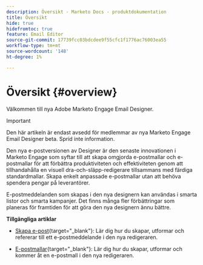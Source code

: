 ```yaml
---
description: Översikt - Marketo Docs - produktdokumentation
title: Översikt
hide: true
hidefromtoc: true
feature: Email Editor
source-git-commit: 17739fcc03bdcdee9f55cfc1f1776ac76003ea55
workflow-type: tm+mt
source-wordcount: '148'
ht-degree: 1%

---
```


# Översikt {#overview}

Välkommen till nya Adobe Marketo Engage Email Designer.

>[!IMPORTANT]
>
>Den här artikeln är endast avsedd för medlemmar av nya Marketo Engage Email Designer beta. Sprid inte information.

Den nya e-postversionen av Designer är den senaste innovationen i Marketo Engage som syftar till att skapa omgjorda e-postmallar och e-postmallar för att förbättra produktiviteten och effektiviteten genom att tillhandahålla en visuell dra-och-släpp-redigerare tillsammans med färdiga standardmallar. Skapa enkelt anpassade e-postmallar utan att behöva spendera pengar på leverantörer.

E-postmeddelanden som skapas i den nya designern kan användas i smarta listor och smarta kampanjer. Det finns många fler förbättringar som planeras för framtiden för att göra den nya designern ännu bättre.

**Tillgängliga artiklar**

* [Skapa e-post](/help/marketo/product-docs/email-marketing/general/beta-new-email-designer/email-authoring.md){target="_blank"}: Lär dig hur du skapar, utformar och refererar till ett e-postmeddelande i den nya redigeraren.

* [E-postmallar](/help/marketo/product-docs/email-marketing/general/beta-new-email-designer/email-templates.md){target="_blank"}: Lär dig hur du skapar, utformar och kommer åt en e-postmall i den nya redigeraren.
